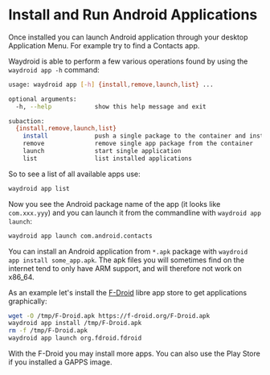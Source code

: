 # Install and Run Android Applications

Once installed you can launch Android application through your desktop Application Menu.
For example try to find a Contacts app.

Waydroid is able to perform a few various operations found by using the `waydroid app -h` command:

```bash
usage: waydroid app [-h] {install,remove,launch,list} ...

optional arguments:
  -h, --help            show this help message and exit

subaction:
  {install,remove,launch,list}
    install             push a single package to the container and install it
    remove              remove single app package from the container
    launch              start single application
    list                list installed applications
```

So to see a list of all available apps use:

```sh
waydroid app list
```

Now you see the Android package name of the app (it looks like `com.xxx.yyy`) and you can launch it from the commandline with `waydroid app launch`:

```sh
waydroid app launch com.android.contacts
```


You can install an Android application from `*.apk` package with `waydroid app install some_app.apk`.
The apk files you will sometimes find on the internet tend to only have ARM support, and will therefore not work on x86\_64.

As an example let's install the [F-Droid](https://f-droid.org) libre app store to get applications graphically:

```sh
wget -O /tmp/F-Droid.apk https://f-droid.org/F-Droid.apk
waydroid app install /tmp/F-Droid.apk
rm -f /tmp/F-Droid.apk
waydroid app launch org.fdroid.fdroid
```

With the F-Droid you may install more apps. You can also use the Play Store if you installed a GAPPS image.


